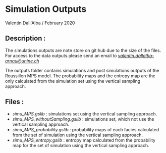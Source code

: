 # Simulation Outputs

Valentin Dall'Alba / February 2020

## Description : 

The simulations outputs are note store on git hub due to the size of the files. For access to the data outputs please send an email to *valentin.dallalba-arnau@unine.ch*

The outputs folder contains simulations and post simulations outputs of the Roussillon MPS model. The probability maps and the entropy map are the only calculated from the simulation set using the vertical sampling approach.

## Files : 

* _simu_MPS.gslib_ : simulations set using the vertical sampling approach.
* _simu_MPS_withoutSampling.gslib_ :  simulations set, which not use the vertical sampling approach.
* _simu_MPS_probability.gslib_ : probability maps of each facies calculated from the set of simulation using the vertical sampling approach.
* _simu_MPS_entropy.gslib_ : entropy map calculated from the probability map for the set of simulation using the vertical sampling approach.  